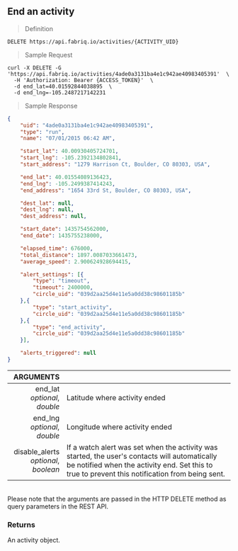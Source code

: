 ## End an activity

> Definition

```text
DELETE https://api.fabriq.io/activities/{ACTIVITY_UID}
```

> Sample Request

```shell
curl -X DELETE -G 'https://api.fabriq.io/activities/4ade0a3131ba4e1c942ae40983405391'  \
  -H 'Authorization: Bearer {ACCESS_TOKEN}'  \
  -d end_lat=40.01592844038895  \
  -d end_lng=-105.2487217142231
```

> Sample Response

```json
{
    "uid": "4ade0a3131ba4e1c942ae40983405391",
    "type": "run",
    "name": "07/01/2015 06:42 AM",

    "start_lat": 40.00930405724701,
    "start_lng": -105.2392134802841,
    "start_address": "1279 Harrison Ct, Boulder, CO 80303, USA",

    "end_lat": 40.01554089136423,
    "end_lng": -105.2499387414243,
    "end_address": "1654 33rd St, Boulder, CO 80303, USA",

    "dest_lat": null,
    "dest_lng": null,
    "dest_address": null,

    "start_date": 1435754562000,
    "end_date": 1435755238000,

    "elapsed_time": 676000,
    "total_distance": 1897.0087033661473,
    "average_speed": 2.900624928694415,

    "alert_settings": [{
        "type": "timeout",
        "timeout": 2400000,
        "circle_uid": "039d2aa25d4e11e5a0dd38c98601185b"
    },{
        "type": "start_activity",
        "circle_uid": "039d2aa25d4e11e5a0dd38c98601185b"
    },{
        "type": "end_activity",
        "circle_uid": "039d2aa25d4e11e5a0dd38c98601185b"
    }],

    "alerts_triggered": null
}
```

ARGUMENTS ||
---------:        | -----------
end_lat <br>*optional*, *double*  | Latitude where activity ended
end_lng <br>*optional*, *double*  | Longitude where activity ended
disable_alerts <br>*optional*, *boolean*  | If a watch alert was set when the activity was started, the user's contacts will automatically be notified when the activity end.  Set this to true to prevent this notification from being sent.

<br/>
<aside class="notice">
Please note that the arguments are passed in the HTTP DELETE method as query parameters in the REST API.
</aside>

### Returns
An activity object.
